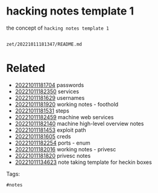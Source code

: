 # hacking notes template 1

the concept of `hacking notes template 1`

```
```

` zet/20221011181347/README.md `

# Related

- [20221011181704](/zet/20221011181704/README.md) passwords
- [20221011182350](/zet/20221011182350/README.md) services
- [20221011181629](/zet/20221011181629/README.md) usernames
- [20221011181920](/zet/20221011181920/README.md) working notes - foothold
- [20221011181531](/zet/20221011181531/README.md) steps
- [20221011182459](/zet/20221011182459/README.md) machine web services
- [20221011182140](/zet/20221011182140/README.md) machine high-level overview notes
- [20221011181453](/zet/20221011181453/README.md) exploit path
- [20221011181605](/zet/20221011181605/README.md) creds
- [20221011182254](/zet/20221011182254/README.md) ports - enum
- [20221011182016](/zet/20221011182016/README.md) working notes - privesc
- [20221011181820](/zet/20221011181820/README.md) privesc notes
- [20221011134623](/zet/20221011134623/README.md) note taking template for heckin boxes

Tags:

    #notes
